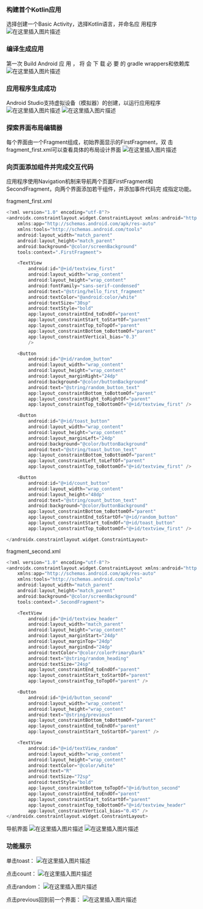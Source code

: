 ### 构建首个Kotlin应用

 选择创建一个Basic Activity，选择Kotlin语言，并命名应
用程序
![在这里插入图片描述](https://img-blog.csdnimg.cn/b6190a59e9c34e0794afe5ebab9a3286.png)
### 编译生成应用
 第一次 Build Android 应 用 ， 将 会 下 载 必 要 的 gradle
wrappers和依赖库
![在这里插入图片描述](https://img-blog.csdnimg.cn/e38a88dca9f1432480366a8acb6f5c6d.png)
### 应用程序生成成功
 Android Studio支持虚拟设备（模拟器）的创建，以运行应用程序
 ![在这里插入图片描述](https://img-blog.csdnimg.cn/f2659fcf314d4c149f18f5eabe3a55a0.png)
 ![在这里插入图片描述](https://img-blog.csdnimg.cn/f89f8b1b68b94bd5943c9ee00e0d0973.png)
### 探索界面布局编辑器
每个界面由一个Fragment组成，初始界面显示的FirstFragment，双 击fragment_first.xml可以查看具体的布局设计界面
 ![在这里插入图片描述](https://img-blog.csdnimg.cn/059190536a1f42ba8e8117f33a54150d.png)
### 向页面添加组件并完成交互代码
应用程序使用Navigation机制来导航两个页面FirstFragment和
SecondFragment，向两个界面添加若干组件，并添加事件代码完
成指定功能。

fragment_first.xml

```kotlin
<?xml version="1.0" encoding="utf-8"?>
<androidx.constraintlayout.widget.ConstraintLayout xmlns:android="http://schemas.android.com/apk/res/android"
    xmlns:app="http://schemas.android.com/apk/res-auto"
    xmlns:tools="http://schemas.android.com/tools"
    android:layout_width="match_parent"
    android:layout_height="match_parent"
    android:background="@color/screenBackground"
    tools:context=".FirstFragment">

    <TextView
        android:id="@+id/textview_first"
        android:layout_width="wrap_content"
        android:layout_height="wrap_content"
        android:fontFamily="sans-serif-condensed"
        android:text="@string/hello_first_fragment"
        android:textColor="@android:color/white"
        android:textSize="30sp"
        android:textStyle="bold"
        app:layout_constraintEnd_toEndOf="parent"
        app:layout_constraintStart_toStartOf="parent"
        app:layout_constraintTop_toTopOf="parent"
        app:layout_constraintBottom_toBottomOf="parent"
        app:layout_constraintVertical_bias="0.3"
        />

    <Button
        android:id="@+id/random_button"
        android:layout_width="wrap_content"
        android:layout_height="wrap_content"
        android:layout_marginRight="24dp"
        android:background="@color/buttonBackground"
        android:text="@string/random_button_text"
        app:layout_constraintBottom_toBottomOf="parent"
        app:layout_constraintRight_toRightOf="parent"
        app:layout_constraintTop_toBottomOf="@+id/textview_first" />

    <Button
        android:id="@+id/toast_button"
        android:layout_width="wrap_content"
        android:layout_height="wrap_content"
        android:layout_marginLeft="24dp"
        android:background="@color/buttonBackground"
        android:text="@string/toast_button_text"
        app:layout_constraintBottom_toBottomOf="parent"
        app:layout_constraintLeft_toLeftOf="parent"
        app:layout_constraintTop_toBottomOf="@+id/textview_first" />

    <Button
        android:id="@+id/count_button"
        android:layout_width="wrap_content"
        android:layout_height="48dp"
        android:text="@string/count_button_text"
        android:background="@color/buttonBackground"
        app:layout_constraintBottom_toBottomOf="parent"
        app:layout_constraintEnd_toStartOf="@+id/random_button"
        app:layout_constraintStart_toEndOf="@+id/toast_button"
        app:layout_constraintTop_toBottomOf="@+id/textview_first" />

</androidx.constraintlayout.widget.ConstraintLayout>
```

fragment_second.xml

```kotlin
<?xml version="1.0" encoding="utf-8"?>
<androidx.constraintlayout.widget.ConstraintLayout xmlns:android="http://schemas.android.com/apk/res/android"
    xmlns:app="http://schemas.android.com/apk/res-auto"
    xmlns:tools="http://schemas.android.com/tools"
    android:layout_width="match_parent"
    android:layout_height="match_parent"
    android:background="@color/screenBackground"
    tools:context=".SecondFragment">

    <TextView
        android:id="@+id/textview_header"
        android:layout_width="match_parent"
        android:layout_height="wrap_content"
        android:layout_marginStart="24dp"
        android:layout_marginTop="24dp"
        android:layout_marginEnd="24dp"
        android:textColor="@color/colorPrimaryDark"
        android:text="@string/random_heading"
        android:textSize="24sp"
        app:layout_constraintEnd_toEndOf="parent"
        app:layout_constraintStart_toStartOf="parent"
        app:layout_constraintTop_toTopOf="parent" />

    <Button
        android:id="@+id/button_second"
        android:layout_width="wrap_content"
        android:layout_height="wrap_content"
        android:text="@string/previous"
        app:layout_constraintBottom_toBottomOf="parent"
        app:layout_constraintEnd_toEndOf="parent"
        app:layout_constraintStart_toStartOf="parent" />

    <TextView
        android:id="@+id/textView_random"
        android:layout_width="wrap_content"
        android:layout_height="wrap_content"
        android:textColor="@color/white"
        android:text="R"
        android:textSize="72sp"
        android:textStyle="bold"
        app:layout_constraintBottom_toTopOf="@+id/button_second"
        app:layout_constraintEnd_toEndOf="parent"
        app:layout_constraintStart_toStartOf="parent"
        app:layout_constraintTop_toBottomOf="@+id/textview_header"
        app:layout_constraintVertical_bias="0.45" />
</androidx.constraintlayout.widget.ConstraintLayout>
```

导航界面
![在这里插入图片描述](https://img-blog.csdnimg.cn/6a367ece77d642fdad15018684129445.png)
![在这里插入图片描述](https://img-blog.csdnimg.cn/b4d1551b8fe044bc947cd94281cdf07f.png)
### 功能展示
单击toast：
![在这里插入图片描述](https://img-blog.csdnimg.cn/6a1156ea330d471aad2fc90bff8b4409.png)

点击count：
![在这里插入图片描述](https://img-blog.csdnimg.cn/9ed51ff42253463ea2477f1639a62c91.png)

点击random：
![在这里插入图片描述](https://img-blog.csdnimg.cn/30da9f255ec34e27af377a7a40849e14.png)

点击previous回到前一个界面：
![在这里插入图片描述](https://img-blog.csdnimg.cn/1b91a37b5d234fc6bad90798efadb4b4.png)
